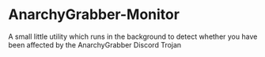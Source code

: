# AnarchyGrabber-Monitor
A small little utility which runs in the background to detect whether you have been affected by the AnarchyGrabber Discord Trojan

